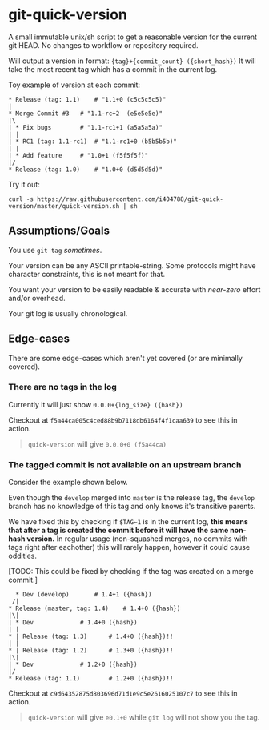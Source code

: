 # git-quick-version
A small immutable unix/sh script to get a reasonable version for the current git HEAD. No changes to workflow or repository required.

Will output a version in format: `{tag}+{commit_count} ({short_hash})`
It will take the most recent tag which has a commit in the current log.

Toy example of version at each commit:
```
* Release (tag: 1.1)    # "1.1+0 (c5c5c5c5)"
|
* Merge Commit #3	# "1.1-rc+2  (e5e5e5e)"
|\
| * Fix bugs 		# "1.1-rc1+1 (a5a5a5a)"
| |
| * RC1 (tag: 1.1-rc1)  # "1.1-rc1+0 (b5b5b5b)"
| |
| * Add feature		# "1.0+1 (f5f5f5f)"
|/
* Release (tag: 1.0)    # "1.0+0 (d5d5d5d)"
```

Try it out:
```
curl -s https://raw.githubusercontent.com/i404788/git-quick-version/master/quick-version.sh | sh
```

## Assumptions/Goals
You use `git tag` *sometimes*.

Your version can be any ASCII printable-string. Some protocols might have character constraints, this is not meant for that.

You want your version to be easily readable & accurate with *near-zero* effort and/or overhead.

Your git log is usually chronological.

## Edge-cases
There are some edge-cases which aren't yet covered (or are minimally covered).

### There are no tags in the log
Currently it will just show `0.0.0+{log_size} ({hash})`

Checkout at `f5a44ca005c4ced88b9b7118db6164f4f1caa639` to see this in action.
> `quick-version` will give `0.0.0+0 (f5a44ca)`

### The tagged commit is not available on an upstream branch
Consider the example shown below.

Even though the `develop` merged into `master` is the release tag, the `develop` branch has no knowledge of this tag and only knows it's transitive parents.

We have fixed this by checking if `$TAG~1` is in the current log, **this means that after a tag is created the commit before it will have the same non-hash version.**
In regular usage (non-squashed merges, no commits with tags right after eachother) this will rarely happen, however it could cause oddities.

[TODO: This could be fixed by checking if the tag was created on a merge commit.]

```
  * Dev (develop)		# 1.4+1 ({hash})
 /|
* Release (master, tag: 1.4)	# 1.4+0 ({hash})
|\|
| * Dev				# 1.4+0 ({hash})
| |
* | Release (tag: 1.3)		# 1.4+0 ({hash})!!
| |
* | Release (tag: 1.2)		# 1.3+0 ({hash})!!
|\|
| * Dev				# 1.2+0 ({hash})
|/
* Release (tag: 1.1)		# 1.2+0 ({hash})!!
```

Checkout at `c9d64352875d803696d71d1e9c5e2616025107c7` to see this in action.

> `quick-version` will give `e0.1+0` while `git log` will not show you the tag.

